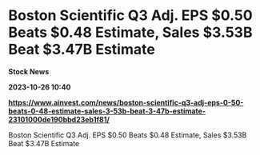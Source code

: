# Boston Scientific Q3 Adj. EPS $0.50 Beats $0.48 Estimate, Sales $3.53B Beat $3.47B Estimate
**Stock News**

**2023-10-26 10:40**

**https://www.ainvest.com/news/boston-scientific-q3-adj-eps-0-50-beats-0-48-estimate-sales-3-53b-beat-3-47b-estimate-23101000de190bbd23eb1f81/**

Boston Scientific Q3 Adj. EPS $0.50 Beats $0.48 Estimate, Sales $3.53B Beat $3.47B Estimate